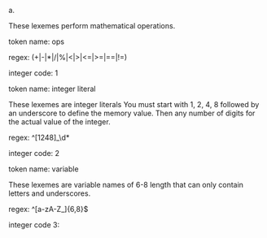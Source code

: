 a.

These lexemes perform mathematical operations. 

token name: ops

regex: (+|-|*|/|%|<|>|<=|>=|==|!=)

integer code: 1

token name: integer literal

These lexemes are integer literals You must start with 1, 2, 4, 8 followed by an underscore to define the memory value. Then any number of digits for the actual value of the integer.  

regex: ^[1248]_\d*

integer code: 2

token name: variable

These lexemes are variable names of 6-8 length that can only contain letters and underscores.

regex: ^[a-zA-Z_]{6,8}$

integer code 3:


